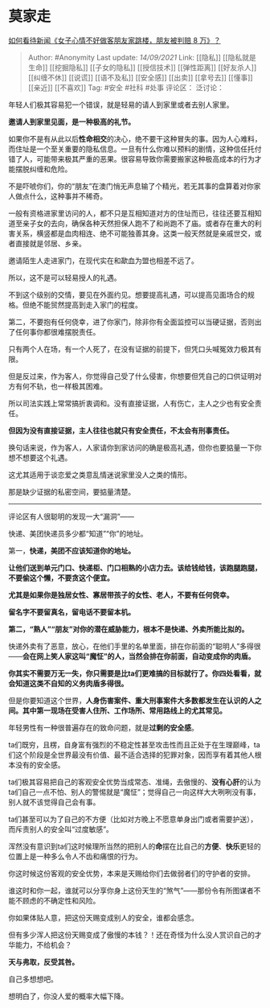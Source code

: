 # 莫家走
[如何看待新闻《女子心情不好做客朋友家跳楼，朋友被判赔 8 万》？](https://www.zhihu.com/question/60655169/answer/2120698604)

> Author: #Anonymity
> Last update: *14/09/2021*
> Link: [[隐私]] [[隐私就是生命]] [[挖掘隐私]] [[子女的隐私]] [[授信技术]] [[弹性距离]] [[好友杀人]] [[纠缠不休]] [[说谎]] [[语不及私]] [[安全感]] [[出卖]] [[拿号去]] [[懂事]] [[亲近]] [[不喜欢]]
> Tag: #安全 #社科 #处事
> 评论区：
> 泛讨论：

年轻人们极其容易犯一个错误，就是轻易的请人到家里或者去别人家里。

**邀请人到家里见面，是一种极高的礼节。**

如果你不是有从此以后**性命相交**的决心，绝不要干这种冒失的事。因为人心难料，而住址是一个至关重要的隐私信息。一旦有什么你难以预料的剧情，这种信任托付错了人，可能带来极其严重的恶果。很容易导致你需要搬家这种极高成本的行为才能摆脱纠缠和危险。

不是吓唬你们，你的“朋友”在澳门悄无声息输了个精光，若无其事的盘算着对你家人做点什么，这种事并不稀奇。

一般有资格进家里访问的人，都不只是互相知道对方的住址而已，往往还要互相知道至亲子女的去向，确保各种天然担保人跑不了和尚跑不了庙。或者存在重大的利害关系，横竖都是血肉相连、绝不可能独善其身。这类一般天然就是亲戚世交，或者直接就是邻居、乡亲。

邀请陌生人走进家门，在现代实在和歃血为盟也相差不远了。

所以，这不是可以轻易授人的礼遇。

不到这个级别的交情，要见在外面约见。想要提高礼遇，可以提高见面场合的规格。但绝不能贸然提高到走入家门的程度。

第二，不要抱有任何侥幸，进了你家门，除非你有全面监控可以当硬证据，否则出了任何事你都很难摆脱责任。

只有两个人在场，有一个人死了，在没有证据的前提下，但凭口头喊冤效力极其有限。

但是反过来，作为客人，你觉得自己受了什么侵害，你想要但凭自己的口供证明对方有何不轨，也一样极其困难。

所以司法实践上常常搞折衷调和。没有直接证据，人有伤亡，主人之少也有安全责任。

**但因为没有直接证据，主人往往也就只有安全责任，不太会有刑事责任。**

换句话来说，作为客人，人家请你到家访问的确是极高礼遇，但你也要掂量一下你想不想要这个礼遇。

这尤其适用于谈恋爱之类意乱情迷说家里没人之类的情形。

那是缺少证据的私密空间，要掂量清楚。

---

评论区有人很聪明的发现一大“漏洞”——

快递、美团快递员多少都“知道”“你”的地址。

第一，**快递，美团不应该知道你的地址。**

**让他们送到单元门口、快递柜、门口相熟的小店力去。该给钱给钱，该跑腿跑腿，不要偷这个懒，不要贪这个便宜。**

**尤其是如果你是独居女性、寡居带孩子的女性、老人，不要有任何侥幸。**

**留名字不要留真名，留电话不要留本机。**

**第二，“熟人”“朋友”对你的潜在威胁能力，根本不是快递、外卖所能比拟的。**

快递外卖有了恶意，放心，在他们手里的名单里面，排在你前面的“聪明人”多得很——**会在网上笑人家这叫“魔怔”的人，当然会排在你前面，自动变成你的肉盾。**

**你其实不需要万无一失，你只需要是比ta们更难搞的目标就行了。你四处看看，就会知道这类不自知的义务肉盾多得很。**

但是你要知道这个世界，**人身伤害案件、重大刑事案件大多数都发生在认识的人之间。其中第一现场在受害人住所、工作场所、常用路线上的尤其常见。**

年轻男性有一种很普遍存在的致命问题，就是**过剩的安全感**。

ta们既穷，且楞，自身富有强烈的不稳定性甚至攻击性而且正处于在生理巅峰，ta们这个阶段是全世界最没有价值、最不适合选择的犯罪对象，因而享有着其他人根本没有的安全感。

ta们极其容易把自己的客观安全优势当成常态、准绳，去傲慢的、**没有心肝**的认为ta们自己一点不怕、别人的警惕就是“魔怔”；觉得自己一向这样大大咧咧没有事，别人就不该觉得自己会有事。

ta们甚至可以为了自己的不方便（比如对方晚上不愿意单身出门或者需要护送），而斥责别人的安全叫“过度敏感”。

浑然没有意识到ta们这时候理所当然的把别人的**命**摆在比自己的**方便**、**快乐**更轻的位置上是一种多么令人不齿和痛恨的行为。

你这时候这份客观的安全优势，本来是天赐给你们去做弱者们的守护者的安排。

谁这时和你一起，谁就可以分享你身上这份天生的“煞气”——那份令有所图谋者不能不顾虑的不确定性和风险。

你如果体贴人意，把这份天赐变成别人的安全，谁都会感念。

但有多少浑人把这份天赐变成了傲慢的本钱？！还在奇怪为什么没人赏识自己的才华能力，不给机会？

**天与弗取，反受其咎。**

自己多想想吧。

想明白了，你没人爱的概率大幅下降。
